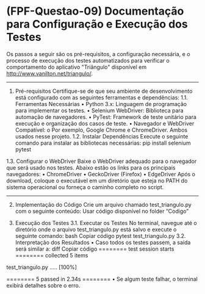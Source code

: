 # (FPF-Questao-09) Documentação para Configuração e Execução dos Testes

Os passos a seguir são  os pré-requisitos, a configuração necessária, e o processo de execução dos testes automatizados para verificar o comportamento do aplicativo "Triângulo" disponível em http://www.vanilton.net/triangulo/.
________________________________________
1. Pré-requisitos
Certifique-se de que seu ambiente de desenvolvimento está configurado com as seguintes ferramentas e dependências:
1.1. Ferramentas Necessárias
•	Python 3.x: Linguagem de programação para implementar os testes.
•	Selenium WebDriver: Biblioteca para automação de navegadores.
•	PyTest: Framework de teste unitário para execução e organização dos casos de teste.
•	Navegador e WebDriver Compatível:
o	Por exemplo, Google Chrome e ChromeDriver. Ambos usados nesse projeto.
1.2. Instalar Dependências
Execute o seguinte comando para instalar as bibliotecas necessárias:
pip install selenium pytest

1.3. Configurar o WebDriver
Baixe o WebDriver adequado para o navegador que será usado nos testes. Abaixo estão os links para os principais navegadores:
•	ChromeDriver
•	GeckoDriver (Firefox)
•	EdgeDriver
Após o download, coloque o executável em um diretório que esteja no PATH do sistema operacional ou forneça o caminho completo no script.
________________________________________
2. Implementação do Código
Crie um arquivo chamado test_triangulo.py com o seguinte conteúdo: Usar código disponível no folder “Codigo” 

3. Execução dos Testes
3.1. Executar os Testes
No terminal, navegue até o diretório onde o arquivo test_triangulo.py está salvo e execute o seguinte comando:
bash
Copiar código
pytest test_triangulo.py
3.2. Interpretação dos Resultados
•	Caso todos os testes passem, a saída será similar a:
diff
Copiar código
======== test session starts ========
collected 5 items

test_triangulo.py .....                             [100%]

======== 5 passed in 2.34s ========
•	Se algum teste falhar, o terminal exibirá detalhes sobre o erro.
